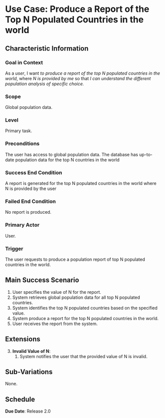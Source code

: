 # Use Case: Produce a Report of the Top N Populated Countries in the world

## Characteristic Information

### Goal in Context

As a *user*, I want *to produce a report of the top N populated countries in the world*, where *N is provided by me* so that *I can understand the different population analysis of specific choice.*

### Scope

Global population data.

### Level

Primary task.

### Preconditions

The user has access to global population data. 
The database has up-to-date population data for the top N countries in the world

### Success End Condition

A report is generated for the top N populated countries in the world where N is provided by the user

### Failed End Condition

No report is produced. 

### Primary Actor

User.

### Trigger

The user requests to produce a population report of top N populated countries in the world. 

## Main Success Scenario

1. User specifies the value of N for the report.
2. System retrieves global population data for all top N populated countries. 
3. System identifies the top N populated countries based on the specified value.
4. System produce a report for the top N populated countries in the world. 
5. User receives the report from the system. 

## Extensions

3. **Invalid Value of N**:
    1. System notifies the user that the provided value of N is invalid.

## Sub-Variations

None.

## Schedule

**Due Date**: Release 2.0
